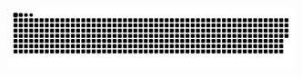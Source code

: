   ![Snake animation](https://github.com/diegofrr/diegofrr/blob/output/github-contribution-grid-snake.svg)
